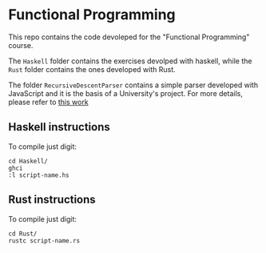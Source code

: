 # Functional Programming

This repo contains the code devoleped for the "Functional Programming" course.

The `Haskell` folder contains the exercises devolped with haskell, while the `Rust` folder contains the ones developed with Rust.

The folder `RecursiveDescentParser` contains a simple parser developed with JavaScript and it is the basis of a University's project. For
more details, please refer to [this work](https://www.aicanet.it/documents/10776/2101882/didamatica2018_paper_9.pdf/1dac93ed-7058-4b26-b275-b24ae6a45b36)

## Haskell instructions

To compile just digit: 

``` 
cd Haskell/
ghci
:l script-name.hs
```

## Rust instructions

To compile just digit:

```
cd Rust/
rustc script-name.rs
```